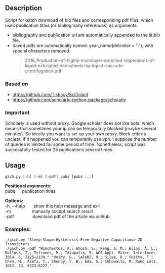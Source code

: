 ## Description
Script for batch download of bib files and corresponding pdf files, which uses publication titles (or bibliography references) as arguments.
- bibliography and publication url are automatically appended to the lit.bib file.
- Saved pdfs are automatically named: year_name(delimiter = '-'); with special characters removed.
    >2016_Production-of-highly-monolayer-enriched-dispersions-of-liquid-exfoliated-nanosheets-by-liquid-cascade-centrifugation.pdf

### Based on
- https://github.com/Tishacy/SciDownl
- https://github.com/scholarly-python-package/scholarly

### Important
Scholarly is used without proxy. Google scholar does not like bots, which means that sometimes your ip can be temporarily blocked (maybe several minutes). So ideally you want to set up your own proxy. Block criteria unclear. If it happened you can temporarily use vpn. I suppose the number of queries is limited for some period of time. Nonetheless, script was successfully tested for 25 publications several times.


## Usage 
    gsch.py [-h] [-m] [-pdf] pubs [pubs ...]

__Positional arguments:__  
    pubs  &emsp;     publication titles  

__Options:__  
-h, --help&emsp;&emsp;show this help message and exit  
-m    &emsp;&emsp; &emsp; &emsp;manually accept search result  
-pdf &emsp;&emsp;&emsp;&emsp;download pdf of the article via scihub  

### Examples:

    ./gsch.py 'Steep-Slope Hysteresis-Free Negative-Capacitance 2D Transistors'
    ./gsch.py -pdf "Winchester, A.; Ghosh, S.; Feng, S. M.; Elias, A. L.; Mallouk, T.; Terrones, M.; Talapatra, S. ACS Appl. Mater. Interfaces 2014, 6, 2125−2130." "Voiry, D.; Salehi, M.; Silva, R.; Fujita, T.; Chen, M.; Asefa, T.; Shenoy, V. B.; Eda, G.; Chhowalla, M. Nano Lett. 2013, 13, 6222−6227."
